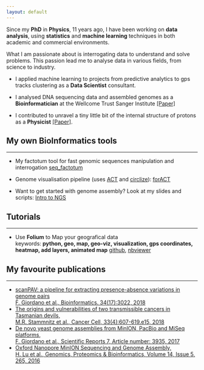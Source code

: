 ```yaml
---
layout: default
---
```


Since my **PhD** in **Physics**, 11 years ago, I have been working on **data analysis**, using **statistics** 
and **machine learning** techniques in both academic and commercial environments.

What I am passionate about is interrogating data to understand and solve problems. This passion lead me to analyse data in 
various fields, from science to industry.

* I applied machine learning to projects from predictive analytics to gps tracks clustering as a **Data Scientist** consultant.

* I analysed DNA sequencing data and assembled genomes as a **Bioinformatician** at the Wellcome Trust Sanger Institute [[Paper]](https://www.nature.com/articles/s41598-017-03996-z)

* I contributed to unravel a tiny little bit of the internal structure of protons as a **Physicist** [[Paper]](https://arxiv.org/pdf/1310.5070.pdf).


## My own BioInformatics tools
* * *
* My factotum tool for fast genomic sequences manipulation and interrogation [seq_factotum](https://github.com/fg6/seq_factotum)

* Genome visualisation pipeline (uses [ACT](http://www.sanger.ac.uk/science/tools/artemis-comparison-tool-act) and [circlize](https://www.rdocumentation.org/packages/circlize)): [forACT](https://github.com/fg6/forACT)  
 <!--- <img src="./img/viz_fig.001.png" width="500">  -->
 
 * Want to get started with genome assembly? Look at my slides and scripts: [Intro to NGS](https://github.com/fg6/EBI_NGS_Assembly)

## Tutorials
* * *
* Use **Folium** to Map your geografical data  
  keywords: **python, geo, map, geo-viz, visualization, gps coordinates, heatmap, add layers, animated map**
  [github](https://github.com/fg6/Tutorials/blob/master/Folium/how_to_folium.ipynb),
  [nbviewer](https://nbviewer.jupyter.org/github/fg6/Tutorials/blob/master/Folium/how_to_folium.ipynb)


## My favourite publications
* * *
* [scanPAV: a pipeline for extracting presence-absence variations in genome pairs  
   F. Giordano et al., Bioinformatics. 34(17):3022, 2018](https://www.ncbi.nlm.nih.gov/pubmed/29608694)  
* [The origins and vulnerabilities of two transmissible cancers in Tasmanian devils,  
   M.R. Stammnitz et al., Cancer Cell, 33(4):607-619.e15, 2018](https://www.ncbi.nlm.nih.gov/pubmed/29634948)  
* [De novo yeast genome assemblies from MinION, PacBio and MiSeq platforms,  
   F. Giordano et al., Scientific Reports 7, Article number: 3935, 2017](https://www.nature.com/articles/s41598-017-03996-z)  
* [Oxford Nanopore MinION Sequencing and Genome Assembly,  
   H. Lu et al., Genomics, Proteomics & Bioinformatics, Volume 14, Issue 5, 265, 2016](https://www.ncbi.nlm.nih.gov/pubmed/27646134)
   
   
<!---
## Projects
* * *
## Kaggle Kernels
* * *
-->

 
